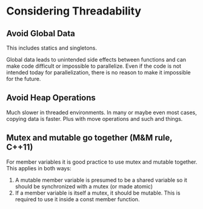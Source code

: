 # Considering Threadability

## Avoid Global Data

This includes statics and singletons.

Global data leads to unintended side effects between functions and can make code difficult or impossible to parallelize. Even if the code is not intended today for parallelization, there is no reason to make it impossible for the future.

## Avoid Heap Operations

Much slower in threaded environments. In many or maybe even most cases, copying data is faster. Plus with move operations and such and things.

## Mutex and mutable go together (M&M rule, C++11)

For member variables it is good practice to use mutex and mutable together. This applies in both ways:
1) A mutable member variable is presumed to be a shared variable so it should be synchronized with a mutex (or made atomic)
2) If a member variable is itself a mutex, it should be mutable. This is required to use it inside a const member function.

